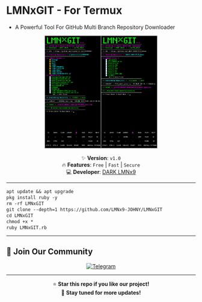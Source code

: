 # LMNxGIT - For Termux
 - A Powerful Tool For GitHub Multi Branch Repository Downloader

<p align="center">
  <img src="https://github.com/LMNx9-JOHNY/LMNxGIT/raw/refs/heads/main/LMNxGIT.png" alt="LMNxGIT" width="300">
</p>

<div align="center">

✨ **Version**: `v1.0`  
🔥 **Features**: `Free` | `Fast` | `Secure`  
💻 **Developer**: [DARK LMNx9](https://t.me/x_LMNx9)

</div>

---

```
apt update && apt upgrade
pkg install ruby -y
rm -rf LMNxGIT
git clone --depth=1 https://github.com/LMNx9-JOHNY/LMNxGIT
cd LMNxGIT
chmod +x *
ruby LMNxGIT.rb
```

---

## 💬 Join Our Community
<p align="center">
  <a href="https://t.me/TM_LMNx9">
    <img src="https://img.shields.io/badge/Join-Telegram_Group-blue?style=for-the-badge&logo=telegram" alt="Telegram">
  </a>
</p>

---

<div align="center">
  
⭐ **Star this repo if you like our project!**  
🔔 **Stay tuned for more updates!**

</div>
